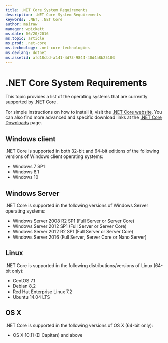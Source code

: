```yaml
---
title: .NET Core System Requirements
description: .NET Core System Requirements
keywords: .NET, .NET Core
author: mairaw
manager: wpickett
ms.date: 06/20/2016
ms.topic: article
ms.prod: .net-core
ms.technology: .net-core-technologies
ms.devlang: dotnet
ms.assetid: afd18cbd-a141-4d73-9844-40d4a8b25103
---
```


# .NET Core System Requirements

This topic provides a list of the operating systems that are currently supported by .NET Core.
 
For simple instructions on how to install it, visit the [.NET Core website](http://go.microsoft.com/fwlink/p/?LinkID=798306). You can also find more advanced and specific download links at the [.NET Core Downloads](https://www.microsoft.com/net/download#core) page.

## Windows client

.NET Core is supported in both 32-bit and 64-bit editions of the following versions of Windows client operating systems:

* Windows 7 SP1
* Windows 8.1
* Windows 10

## Windows Server

.NET Core is supported in the following versions of Windows Server operating systems:

* Windows Server 2008 R2 SP1 (Full Server or Server Core)
* Windows Server 2012 SP1 (Full Server or Server Core)
* Windows Server 2012 R2 SP1 (Full Server or Server Core)
* Windows Server 2016 (Full Server, Server Core or Nano Server)

## Linux

.NET Core is supported in the following distributions/versions of Linux (64-bit only):

* CentOS 7.1
* Debian 8.2
* Red Hat Enterprise Linux 7.2
* Ubuntu 14.04 LTS

## OS X

.NET Core is supported in the following versions of OS X (64-bit only):

* OS X 10.11 (El Capitan) and above
